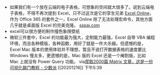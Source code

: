 - 如果我们有一个放在云端的电子表格，可想象的空间就大很多了。说到云端电子表格，不得不再次提到 Excel，只不过这次是它的孪生兄弟 [Excel Online](https://office.live.com/start/Excel.aspx)，作为 Office 365 的套件之一，Excel Online 除了无法处理宏命令，其他方面几乎就是桌面版 Excel 的完美克隆。 [sspai.com](https://sspai.com/post/42918)
- excel可以很方便的制作撞色象限壁纸
- 微软三件套中，Excel 的功能最为强大，定制能力最强，Excel 自带 VBA 编程环境，而且各种模版，各种函数，用好了就是一件大杀器。但遗憾的是，Excel Mac 版本的使用体验并不理想，暂且不说打开数据表格的速度要比 Windows 慢太多，更遗憾的是，Mac 版的 Excel 还是一个阉割版，比如 Mac 上就没有 Power Query 功能。
via[爬取2000篇 Matrix 文章，这是一份可视化踹门教程 - 少数派](https://sspai.com/post/54169)
[[20201216]] 下午5:39
